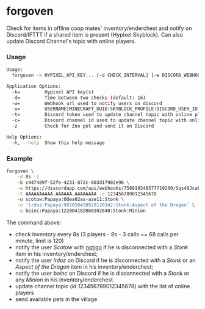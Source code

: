 # forgoven

Check for items in offline coop mates' inventory/enderchest and notify on Discord/IFTTT if a shared item is present (Hypixel Skyblock). Can also update Discord Channel's topic with online players.

### Usage

```sh
Usage:
  forgoven -k HYPIXEL_API_KEY... [-d CHECK_INTERVAL] [-w DISCORD_WEBHOOK_URL [-z]] [-t DISCORD_BOT_TOKEN -c DISCORD_CHANNEL_ID] -u USERNAME|MINECRAFT_UUID:SKYBLOCK_PROFILE:DISCORD_USER_ID|NOTIGO_KEY:ITEM... ...

Application Options:
  -k=         Hypixel API key(s)
  -d=         Time between two checks (default: 1m)
  -w=         Webhook url used to notify users on discord
  -u=         USERNAME|MINECRAFT_UUID:SKYBLOCK_PROFILE:DISCORD_USER_ID|NOTIGO_KEY:ITEM...
  -t=         Discord token used to update channel topic with online players
  -c=         Discord channel id used to update channel topic with online players
  -z          Check for Zoo pet and send it on Discord

Help Options:
  -h, --help  Show this help message
```

### Example

```sh
forgoven \
    -d 8s -z
    -k c447489f-52fe-4231-872c-803d17902e96 \
    -w https://discordapp.com/api/webhooks/758919348577719200/Sqs49JcaEo6N4vqctbsfwl0E6Jr-0XxpFUy8JdFQjGKWrYE9oLHn4Dsf9mNplucj1436 \
    -t AAAAAAAAAA.AAAAAA.AAAAAAAA -c 123456789012345678
    -u scotow:Papaya:OQea02as-aze11:Stonk \
    -u 'lrdoz:Papaya:981058438928120342:Stonk:Aspect of the Dragon' \
    -u boinc:Papaya:122004182860102840:Stonk:Minion
```

The command above:
- check inventory every 8s (3 players - 8s - 3 calls ~= 68 calls per minute, limit is 120)
- notify the user *Scotow* with [notigo](https://github.com/scotow/notigo) if he is disconnected with a *Stonk* item in his inventory/enderchest;
- notify the user *lrdoz* on Discord if he is disconnected with a *Stonk* or an *Aspect of the Dragon* item in his inventory/enderchest;
- notify the user *boinc* on Discord if he is disconnected with a *Stonk* or any *Minion* in his inventory/enderchest.
- update channel topic (id 123456789012345678) with the list of online players
- send available pets in the village
